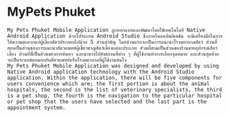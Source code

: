 # MyPets Phuket

    My Pets Phuket Mobile Application ถูกออกแบบและพัฒนาโดยใช้เทคโนโลยี Native Android Application ด้วยโปรแกรม Android Studio ซึ่งภายในแอปพลิเคชัน จะมีเครื่องมือในการให้ความสะดวกแก่ผู้เลี้ยงสัตว์ประกอบไปด้วย 5 ส่วนสำคัญ โดยส่วนแรกจะเป็นการแนะนำโรงพยาบาลสัตว์ ส่วนที่สองเป็นส่วนของการแนะนำสัตวแพทย์ผู้เชี่ยวชาญสัตว์เลี้ยงแต่ละประเภท ส่วนที่สามเป็นส่วนของร้านขายอุปกรณ์สัตว์เลี้ยง ส่วนที่สี่เป็นส่วนของการค้นหา และนำทางไปยังสถานที่ต่าง ๆ ที่ผู้ใช้งานทำการเลือกจุดหมาย และส่วนสุดท้ายจะเป็นระบบนัดหมายกับสัตวแพทย์หรือโรงพยาบาลที่ผู้ใช้งานสนใจ
    My Pets Phuket Mobile Application was designed and developed by using Native Android application technology with the Android Studio application. Within the application, there will be five components for users convenience which are; the first portion is about the animal hospitals, the second is the list of veterinary specialists, the third is a pet shop, the fourth is the navigation to the particular hospital or pet shop that the users have selected and the last part is the appointment system.




